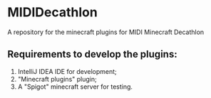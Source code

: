 # MIDIDecathlon
 A repository for the minecraft plugins for MIDI Minecraft Decathlon  
  
## Requirements to develop the plugins:  
1) IntelliJ IDEA IDE for development;  
2) "Minecraft plugins" plugin;  
3) A "Spigot" minecraft server for testing.
